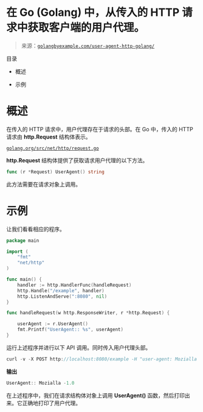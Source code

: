 <!--yml

分类：未分类

date: 2024-10-13 06:32:13

-->

# 在 Go (Golang) 中，从传入的 HTTP 请求中获取客户端的用户代理。

> 来源：[`golangbyexample.com/user-agent-http-golang/`](https://golangbyexample.com/user-agent-http-golang/)

目录

+   概述

+   示例

# **概述**

在传入的 HTTP 请求中，用户代理存在于请求的头部。在 Go 中，传入的 HTTP 请求由 **http.Request** 结构体表示。

[`golang.org/src/net/http/request.go`](https://golang.org/src/net/http/request.go)

**http.Request** 结构体提供了获取请求用户代理的以下方法。

```go
func (r *Request) UserAgent() string
```

此方法需要在请求对象上调用。

# **示例**

让我们看看相应的程序。

```go
package main

import (
	"fmt"
	"net/http"
)

func main() {
	handler := http.HandlerFunc(handleRequest)
	http.Handle("/example", handler)
	http.ListenAndServe(":8080", nil)
}

func handleRequest(w http.ResponseWriter, r *http.Request) {

	userAgent := r.UserAgent()
	fmt.Printf("UserAgent:: %s", userAgent)
}
```

运行上述程序并进行以下 API 调用。同时传入用户代理头部。

```go
curl -v -X POST http://localhost:8080/example -H "user-agent: Mozialla -1.0"
```

**输出**

```go
UserAgent:: Mozialla -1.0
```

在上述程序中，我们在请求结构体对象上调用 **UserAgent()** 函数，然后打印出来。它正确地打印了用户代理。


